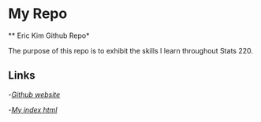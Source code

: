 # My Repo

** Eric Kim Github Repo*

The purpose of this repo is to exhibit the skills I learn throughout Stats 220.

## Links

-*[Github website](https://github.com/erick1m/stats220)*

-*[My index html](https://erick1m.github.io/stats220/)*


